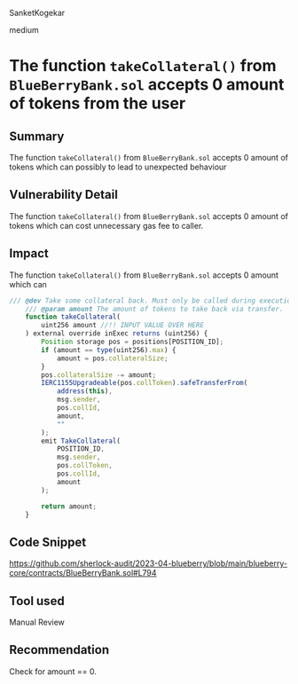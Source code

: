 SanketKogekar

medium

# The function `takeCollateral()` from `BlueBerryBank.sol` accepts 0 amount of tokens from the user

## Summary
The function `takeCollateral()` from `BlueBerryBank.sol` accepts 0 amount of tokens which can possibly to lead to unexpected behaviour

## Vulnerability Detail
The function `takeCollateral()` from `BlueBerryBank.sol` accepts 0 amount of tokens which can cost unnecessary gas fee to caller.

## Impact
The function `takeCollateral()` from `BlueBerryBank.sol` accepts 0 amount which can 

```javascript
/// @dev Take some collateral back. Must only be called during execution.
    /// @param amount The amount of tokens to take back via transfer.
    function takeCollateral(
        uint256 amount //!! INPUT VALUE OVER HERE
    ) external override inExec returns (uint256) {
        Position storage pos = positions[POSITION_ID];
        if (amount == type(uint256).max) {
            amount = pos.collateralSize;
        }
        pos.collateralSize -= amount;
        IERC1155Upgradeable(pos.collToken).safeTransferFrom(
            address(this),
            msg.sender,
            pos.collId,
            amount,
            ""
        );
        emit TakeCollateral(
            POSITION_ID,
            msg.sender,
            pos.collToken,
            pos.collId,
            amount
        );

        return amount;
    }

```
## Code Snippet
https://github.com/sherlock-audit/2023-04-blueberry/blob/main/blueberry-core/contracts/BlueBerryBank.sol#L794

## Tool used

Manual Review

## Recommendation
Check for amount == 0.
